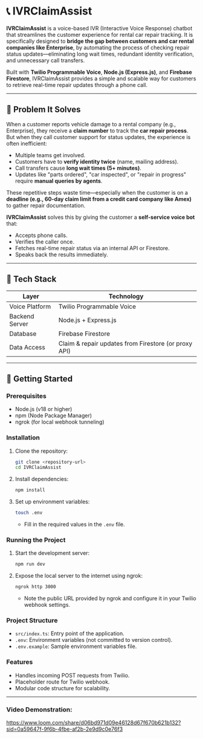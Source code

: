 # 📞 IVRClaimAssist

**IVRClaimAssist** is a voice-based IVR (Interactive Voice Response) chatbot that streamlines the customer experience for rental car repair tracking. It is specifically designed to **bridge the gap between customers and car rental companies like Enterprise**, by automating the process of checking repair status updates—eliminating long wait times, redundant identity verification, and unnecessary call transfers.

Built with **Twilio Programmable Voice**, **Node.js (Express.js)**, and **Firebase Firestore**, IVRClaimAssist provides a simple and scalable way for customers to retrieve real-time repair updates through a phone call.

---

## 🎯 Problem It Solves

When a customer reports vehicle damage to a rental company (e.g., Enterprise), they receive a **claim number** to track the **car repair process**. But when they call customer support for status updates, the experience is often inefficient:

- Multiple teams get involved.
- Customers have to **verify identity twice** (name, mailing address).
- Call transfers cause **long wait times (5+ minutes)**.
- Updates like "parts ordered", "car inspected", or "repair in progress" require **manual queries by agents**.

These repetitive steps waste time—especially when the customer is on a **deadline (e.g., 60-day claim limit from a credit card company like Amex)** to gather repair documentation.

**IVRClaimAssist** solves this by giving the customer a **self-service voice bot** that:
- Accepts phone calls.
- Verifies the caller once.
- Fetches real-time repair status via an internal API or Firestore.
- Speaks back the results immediately.

---

## 🔧 Tech Stack

| Layer               | Technology                      |
|---------------------|----------------------------------|
| Voice Platform      | Twilio Programmable Voice        |
| Backend Server      | Node.js + Express.js             |
| Database            | Firebase Firestore               |
| Data Access         | Claim & repair updates from Firestore (or proxy API) |

---

## 🚀 Getting Started

### Prerequisites

- Node.js (v18 or higher)
- npm (Node Package Manager)
- ngrok (for local webhook tunneling)

### Installation

1. Clone the repository:
   ```bash
   git clone <repository-url>
   cd IVRClaimAssist
   ```

2. Install dependencies:
   ```bash
   npm install
   ```

3. Set up environment variables:
     ```bash
     touch .env
     ```
   - Fill in the required values in the `.env` file.

### Running the Project

1. Start the development server:
   ```bash
   npm run dev
   ```

2. Expose the local server to the internet using ngrok:
   ```bash
   ngrok http 3000
   ```
   - Note the public URL provided by ngrok and configure it in your Twilio webhook settings.

### Project Structure

- `src/index.ts`: Entry point of the application.
- `.env`: Environment variables (not committed to version control).
- `.env.example`: Sample environment variables file.

### Features

- Handles incoming POST requests from Twilio.
- Placeholder route for Twilio webhook.
- Modular code structure for scalability.

---

### Video Demonstration:
https://www.loom.com/share/d06bd971d09e46128d67f670b621b132?sid=0a59647f-9f6b-4fbe-af2b-2e9d9c0e76f3
